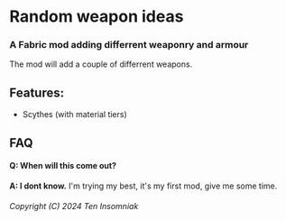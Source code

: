 # Random weapon ideas
### A Fabric mod adding differrent weaponry and armour
The mod will add a couple of differrent weapons.
## Features:
- Scythes (with material tiers)
## FAQ
#### Q: When will this come out?
**A: I dont know.** I'm trying my best, it's my first mod, give me some time.
###### Copyright (C) 2024 Ten Insomniak
